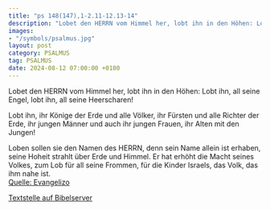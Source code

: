```yaml
---
title: "ps 148(147),1-2.11-12.13-14"
description: "Lobet den HERRN vom Himmel her, lobt ihn in den Höhen: Lobt ihn, all seine Engel,  lobt ihn, all seine Heerscharen!  Lobt ihn, ihr Könige der Erde und alle Völker,  ihr Fürsten und alle Richter der Erde, ihr jungen Männer und auch ihr jungen Frauen,  ihr Alten mit den Jungen!...."
images:
- "/symbols/psalmus.jpg"
layout: post
category: PSALMUS
tag: PSALMUS
date: 2024-08-12 07:00:00 +0100
---
```

Lobet den HERRN vom Himmel her,
lobt ihn in den Höhen:
Lobt ihn, all seine Engel, 
lobt ihn, all seine Heerscharen!

Lobt ihn, ihr Könige der Erde und alle Völker, 
ihr Fürsten und alle Richter der Erde,
ihr jungen Männer und auch ihr jungen Frauen, 
ihr Alten mit den Jungen!

Loben sollen sie den Namen des HERRN, 
denn sein Name allein ist erhaben, 
seine Hoheit strahlt über Erde und Himmel.<!--more-->
Er hat erhöht die Macht seines Volkes, 
zum Lob für all seine Frommen, 
für die Kinder Israels, das Volk, das ihm nahe ist.<br>
[Quelle: Evangelizo](https://evangeliumtagfuertag.org/DE/gospel)

[Textstelle auf Bibelserver](https://www.bibleserver.com/EU/ps148(147),1-2.11-12.13-14)
